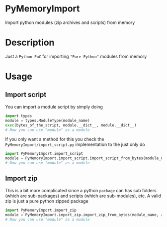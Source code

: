 # PyMemoryImport
 Import python modules (zip archives and scripts) from memory
 
 # Description
 Just a `Python PoC` for importing `"Pure Python"` modules from memory
 
 # Usage
 ## Import script
 You can import a module script by simply doing
 ```python
import types
module = types.ModuleType(module_name)
exec(bytes_of_the_script, module.__dict__, module.__dict__)
# Now you can use "module" as a module
```
If you only want a method for this you check the `PyMemoryImport/import_script.py` implementation to the just only do
```python
import PyMemoryImport.import_script
module = PyMemoryImport.import_script.import_script_from_bytes(module_name, script_content)
# Now you can use "module" as a module
```
## Import zip
This is a bit more complicated since a python `package` can has sub folders (which are sub-packages) and scripts (which are sub-modules), etc.
A valid zip is just a pure python zipped package
```python
import PyMemoryImport.import_zip
module = PyMemoryImport.import_zip.import_zip_from_bytes(module_name, zip_package_bytes)
# Now you can use "module" as a module
```

 
